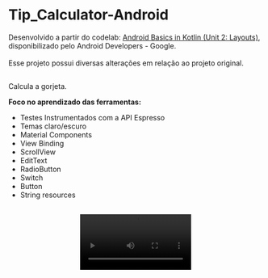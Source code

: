 # Tip_Calculator-Android
Desenvolvido a partir do codelab: [Android Basics in Kotlin (Unit 2: Layouts)](https://developer.android.com/courses/android-basics-kotlin/unit-2), disponibilizado pelo Android Developers - Google.<br><br>
Esse projeto possui diversas alterações em relação ao projeto original.
##
Calcula a gorjeta.

**Foco no aprendizado das ferramentas:**

  - Testes Instrumentados com a API Espresso
  - Temas claro/escuro
  - Material Components
  - View Binding
  - ScrollView
  - EditText
  - RadioButton
  - Switch
  - Button
  - String resources
##
<div align="center">
  <video src="https://github.com/DiogoMontalvao/Tip_Calculator-Android/assets/109600744/126b4e9d-7d30-4059-b427-16766ceabbc4" width="220">
</div>
<br><br>








